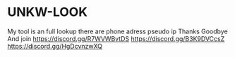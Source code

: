 # UNKW-LOOK
My tool is an full lookup there are phone adress pseudo ip 
 Thanks Goodbye And join https://discord.gg/R7WVWBvtDS https://discord.gg/B3K9DVCcsZ https://discord.gg/HgDcvnzwXQ
